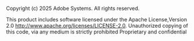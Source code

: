 Copyright (c) 2025 Adobe Systems.
All rights reserved.

This product includes software licensed under the Apache License,Version 2.0 http://www.apache.org/licenses/LICENSE-2.0.
Unauthorized copying of this code, via any medium is strictly prohibited
Proprietary and confidential